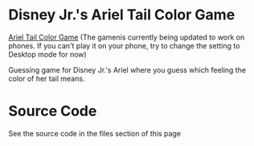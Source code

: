 # Disney Jr.'s Ariel Tail Color Game
[Ariel Tail Color Game](https://avrilpiera.github.io/Ariel%20Tail%20Color%20Game)
(The gamenis currently being updated to work on phones. If you can't play it on your phone, try to change the setting to Desktop mode for now)

Guessing game for Disney Jr.'s Ariel where you guess which feeling the color of her tail means.

# Source Code
See the source code in the files section of this page
